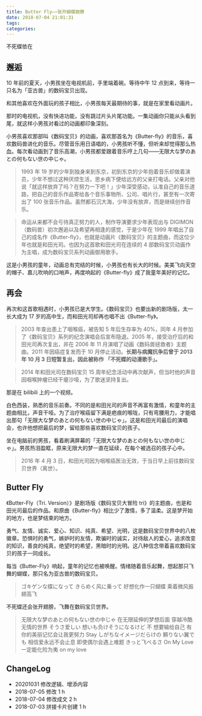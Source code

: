 ```yaml
---
title: Butter Fly——张开蝴蝶翅膀
date: 2018-07-04 21:01:31
tags:
categories:
---
```

不死蝶依在
<!--more-->

## 邂逅

10 年前的夏天，小男孩坐在电视机前，手里端着碗。等待中午 12 点到来，等待一只名为「亚古兽」的数码宝贝出现。

和其他喜欢在外面玩的孩子相比，小男孩每天最期待的事，就是在家里看动画片。

那时的电视机，没有快进功能，没有跳过片头片尾功能。一集动画你只能从头看到尾，就这样小男孩对看过的动画都印象深刻。

小男孩喜欢那部叫《数码宝贝》的动画，喜欢那首名为《Butter-fly》的音乐，喜欢数码兽进化的音乐。尽管音乐用日语唱的，小男孩听不懂，但听来却觉得那么热血。每次看动画到了音乐高潮，小男孩都爱跟着音乐哼上几句——无限大な梦のあとの何もない世の中じゃ。

> 1993 年 19 岁的少年到独身来到东京，初到东京的少年抱着音乐却做着演员，少年不想过这种厌烦生活，思乡病下便给远方的父亲打电话。父亲对他说「就这样放弃了吗？在努力一下吧！」少年深受感动，认准自己的音乐道路，把自己的音乐作品寄给各个音乐事物所、公司、唱片行，甚至有一次寄出了 100 张音乐作品。虽然都石沉大海，少年没有放弃，而是继续创作音乐。

> 命运从来都不会亏待真正努力的人，制作导演要求少年表现出与 DIGIMON （数码兽）初次邂逅以及希望再相逢的感觉，于是少年在 1999 年唱出了自己的成名作《Butter-fly》，也就是动画片《数码宝贝》的主题曲，而这位少年也就是和田光司。也因为这首歌和田光司在连续的 4 部数码宝贝动画作为主唱，成为数码宝贝系列动画御用歌手。

这是小男孩的童年，动画总有完结的时候，小男孩也有长大的时候。美美飞向天空的帽子、嘉儿吹响的口哨声，再度响起的《Butter-fly》成了我童年美好的记忆。

## 再会

再次和这首歌相遇时，小男孩已是大学生。《数码宝贝》也要出新的剧场版，太一长大成为 17 岁的高中生，而和田光司却再也唱不出《Butter-fly》。

> 2003 年查出患上了咽喉癌，被告知 5 年后生存率为 40%，同年 4 月参加了《数码宝贝》系列的纪念演唱会后宣布隐退。2005 年，接受治疗后的和田光司再次复出，并在 2006 年 11 月演唱了动画《数码兽拯救者》主题曲。2011 年因癌症复发而于 10 月停止活动。**长期与病魔抗争后曾于 2013 年 10 月 3 日短暂复出，因此被称作 「不死蝶的动漫歌手」。**

> 2014 年和田光司在数码宝贝 15 周年纪念活动中再次献声，但当时他的声音因咽喉肿瘤已经干瘪沙哑，为了歌迷坚持复出。

那是在 bilibili 上的一个视频。

白色西装，熟悉的音乐前奏。不同的是和田光司的声音不再富有激情，和童年的主题曲相比，声音干哑。为了治疗喉癌留下满是疤痕的喉咙，只有弯腰用力，才能唱出那句「无限大な梦のあとの何もない世の中じゃ」。这是和田光司最后的演唱会，也许他想把最后的梦，留给那些喜欢数码宝贝的孩子。

坐在电脑前的男孩，看着刷满屏幕的「无限大な梦のあとの何もない世の中じゃ」。男孩热泪盈眶，原来无限大的梦一直在延续，在每个被选召的孩子心中。

> 2016 年 4 月 3 日，和田光司因为咽喉癌医治无效，于当日早上前往数码宝贝世界（离世）。

## Butter Fly

《Butter-Fly（Tri. Version）》是剧场版《数码宝贝大冒险 tri》的主题曲，也是和田光司最后的作品。和原曲《Butter-fly》相比少了激情，多了温柔。这是梦开始的地方，也是梦结束的地方。

勇气、友情、诚实、爱心、知识、纯真、希望、光明，这是数码宝贝世界中的八枚徽章。恐惧时的勇气，嫉妒时的友情，欺骗时的诚实，对待敌人的爱心，追求改变的知识，善良的纯真，绝望时的希望，黑暗时的光明。这八种信念带着喜欢数码宝贝的孩子一同成长。

每当《Butter-Fly》响起，童年的记忆也被唤醒。情绪随着音乐起舞，想起那只飞舞的蝴蝶，那只名为亚古兽的数码宝贝。

> ゴキゲンな蝶になって きらめく风に乗って 好想化作一只蝴蝶 乘着微风振翅高飞

不死蝶还会张开翅膀，飞舞在数码宝贝世界。

> 无限大な梦のあとの何もない世の中じゃ
> 在无限延伸的梦想后面 穿越冷酷无情的世界
> そうさ爱しい 想いも负けそうになるけど 不
> 想要输给自己 有你的美丽记忆会让我更努力
> Stay しがちなイメージだらけの 頼りない翼でも
> 相信爱永远不会止息 即使偶尔会遇上难题
> きっと飞べるさ On My Love
> 一定能化险为夷 on my love

## ChangeLog

- 20201031 修改逻辑、增添内容
- 2018-07-05 修改 1 h
- 2018-07-04 修改成文 2 h
- 2018-07-03 拼接卡片创建 1 h

